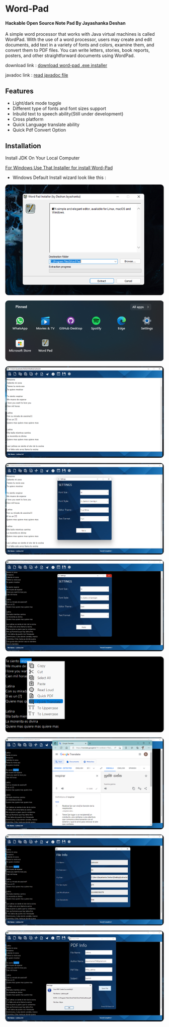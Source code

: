 
# Word-Pad

#### Hackable Open Source Note Pad By Jayashanka Deshan

A simple word processor that works with Java virtual machines is called WordPad. With the use of a word processor, users may create and edit documents, add text in a variety of fonts and colors, examine them, and convert them to PDF files. You can write letters, stories, book reports, posters, and other straightforward documents using WordPad.

download link : [download word-pad .exe installer](https://github.com/Deshan555/Word_Pad-Java/releases/download/v0.1.0-alpha/Word.Pad.exe)

javadoc link : [read javadoc file](https://deshan555.github.io/Word_Pad-Java/)




## Features

- Light/dark mode toggle
- Different type of fonts and font sizes support
- Inbuild text to speech ability(Still under development)
- Cross platform
- Quick Language translate ability
- Quick Pdf Convert Option




## Installation

Install JDK On Your Local Computer

[For Windows Use That Installer for install Word-Pad](https://github.com/Deshan555/Word_Pad-Java/releases/download/v0.1.0-alpha/Word.Pad.exe)

- Windows Default Install wizard look like this :

![App Screenshot](https://github.com/Deshan555/Word_Pad-Java/blob/main/ScreenShots/Screenshot_1-modified.png)

![App Screenshot](https://github.com/Deshan555/Word_Pad-Java/blob/main/ScreenShots/Screenshot_2-modified.png)

![App Screenshot](https://github.com/Deshan555/Word_Pad-Java/blob/main/ScreenShots/Screenshot_3-modified.png)

![App Screenshot](https://github.com/Deshan555/Word_Pad-Java/blob/main/ScreenShots/Screenshot_4-modified.png)

![App Screenshot](https://github.com/Deshan555/Word_Pad-Java/blob/main/ScreenShots/Screenshot_5-modified.png)

![App Screenshot](https://github.com/Deshan555/Word_Pad-Java/blob/main/ScreenShots/Screenshot_6-modified.png)

![App Screenshot](https://github.com/Deshan555/Word_Pad-Java/blob/main/ScreenShots/Screenshot_7-modified.png)

![App Screenshot](https://github.com/Deshan555/Word_Pad-Java/blob/main/ScreenShots/Screenshot_8-modified.png)

![App Screenshot](https://github.com/Deshan555/Word_Pad-Java/blob/main/ScreenShots/Screenshot_9-modified.png)
